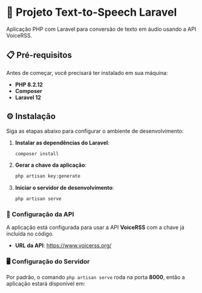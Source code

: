 # 🚀 Projeto Text-to-Speech Laravel

Aplicação PHP com Laravel para conversão de texto em áudio usando a API VoiceRSS.

## 📋 Pré-requisitos

Antes de começar, você precisará ter instalado em sua máquina:

- **PHP 8.2.12**
- **Composer** 
- **Laravel 12**

## ⚙️ Instalação

Siga as etapas abaixo para configurar o ambiente de desenvolvimento:

1. **Instalar as dependências do Laravel**:
    ```bash
    composer install
    ```

2. **Gerar a chave da aplicação**:
    ```bash
    php artisan key:generate
    ```

3. **Iniciar o servidor de desenvolvimento**:
    ```bash
    php artisan serve
    ```

### 🔧 Configuração da API

A aplicação está configurada para usar a API **VoiceRSS** com a chave já incluída no código.

- **URL da API**: https://www.voicerss.org/

### 🖥️ Configuração do Servidor

Por padrão, o comando `php artisan serve` roda na porta **8000**, então a aplicação estará disponível em:
